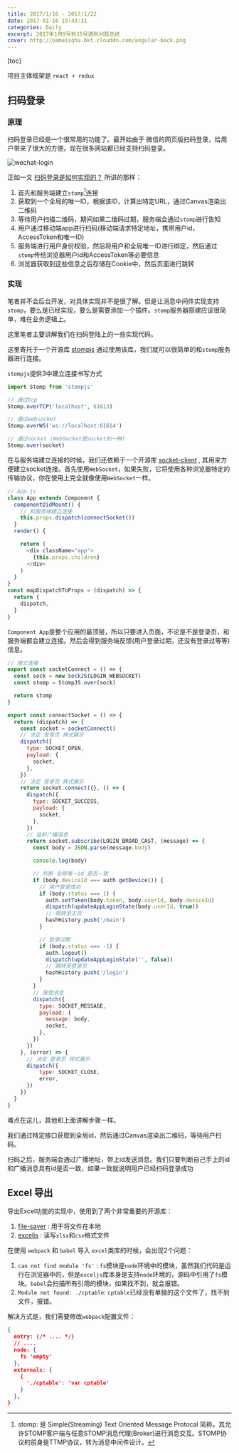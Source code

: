 ```yaml
---
title: 2017/1/16 - 2017/1/22
date: 2017-01-16 15:43:31
categories: Daily
excerpt: 2017年1月9号到15号遇到问题总结
cover: http://oameisqha.bkt.clouddn.com/angular-back.png
---
```


[toc]

项目主体框架是 `react + redux`

## 扫码登录

### 原理

扫码登录已经是一个很常用的功能了。最开始由于 微信的网页版扫码登录，给用户带来了很大的方便。现在很多网站都已经支持扫码登录。

<p><img src="http://oameisqha.bkt.clouddn.com/14846419006768.jpg" alt="wechat-login" data-action="zoom"></p>

正如一文 [扫码登录是如何实现的？](http://www.jianshu.com/p/7f072ac61763) 所讲的那样：

1. 首先和服务端建立`stomp`[^first]连接
2. 获取到一个全局的唯一ID，根据该ID，计算出特定URL，通过Canvas渲染出二维码
3. 等待用户扫描二维码，期间如果二维码过期，服务端会通过`stomp`进行告知
4. 用户通过移动端app进行扫码(移动端请求特定地址，携带用户id，AccessToken和唯一ID)
5. 服务端进行用户身份校验，然后将用户和全局唯一ID进行绑定，然后通过`stomp`传给浏览器用户id和AccessToken等必要信息
6. 浏览器获取到这些信息之后存储在Cookie中，然后页面进行跳转

[^first]: stomp: 是 Simple(Streaming) Text Oriented Message Protocal 简称，其允许STOMP客户端与任意STOMP消息代理(Broker)进行消息交互。STOMP协议的前身是TTMP协议，转为消息中间件设计。


### 实现

笔者并不会后台开发，对具体实现并不是很了解。但是让消息中间件实现支持`stomp`，要么是已经实现，要么是需要添加一个插件。`stomp`服务器搭建应该很简单，难在业务逻辑上。

这里笔者主要讲解我们在扫码登陆上的一些实现代码。

这里寄托于一个开源库 [stompjs](https://www.npmjs.com/package/stompjs) 通过使用该库，我们就可以很简单的和`stomp`服务器进行连接。

`stompjs`提供3中建立连接书写方式

```javascript
import Stomp from 'stompjs'

// 通过tcp
Stomp.overTCP('localhost', 61613)

// 通过websocket
Stomp.overWS('ws://localhost:61614')

// 通过socket (WebSocket是socket的一种)
Stomp.over(socket)
```

在与服务端建立连接的时候，我们还依赖于一个开源库 [socket-client](https://www.npmjs.com/package/sockjs-client) , 其用来方便建立socket连接。首先使用`WebSocket`，如果失败，它将使用各种浏览器特定的传输协议，你在使用上完全就像使用`WebSocket`一样。

```javascript
// App.js
class App extends Component {
  componentDidMount() {
    // 和服务端建立连接
    this.props.dispatch(connectSocket())
  }
  render() {

    return (
      <div className="app">
        {this.props.children}
      </div>
    )
  }
}
const mapDispatchToProps = (dispatch) => {
  return {
    dispatch,
  }
}
```

`Component App`是整个应用的最顶层，所以只要进入页面，不论是不是登录页，和服务端都会建立连接。然后会得到服务端反馈(用户登录过期，还没有登录过等等)信息。

```javascript
// 建立连接
export const socketConnect = () => {
  const sock = new SockJS(LOGIN_WEBSOCKET)
  const stomp = StompJS.over(sock)

  return stomp
}

export const connectSocket = () => {
  return (dispatch) => {
    const socket = socketConnect()
    // 决定 登录页 样式展示
    dispatch({
      type: SOCKET_OPEN,
      payload: {
        socket,
      },
    })
    // 决定 登录页 样式展示
    return socket.connect({}, () => {
      dispatch({
        type: SOCKET_SUCCESS,
        payload: {
          socket,
        },
      })
      // 监听广播消息
      return socket.subscribe(LOGIN_BROAD_CAST, (message) => {
        const body = JSON.parse(message.body)

        console.log(body)

        // 判断 全局唯一id 是否一致
        if (body.deviceId === auth.getDevice()) {
          // 用户登录成功
          if (body.status === 1) {
            auth.setToken(body.token, body.userId, body.deviceId)
            dispatch(updateAppLoginState(body.userId, true))
            // 跳转至主页
            hashHistory.push('/main')
          }

          // 登录过期
          if (body.status === -1) {
            auth.logout()
            dispatch(updateAppLoginState('', false))
            // 跳转至登录页
            hashHistory.push('/login')
          }
        }
        // 接受消息
        dispatch({
          type: SOCKET_MESSAGE,
          payload: {
            message: body,
            socket,
          },
        })
      })
    }, (error) => {
      // 决定 登录页 样式展示
      dispatch({
          type: SOCKET_CLOSE,
          error,
      })
    })
  }
}
```

难点在这儿，其他和上面讲解步骤一样。

我们通过特定接口获取到全局id，然后通过Canvas渲染出二维码，等待用户扫码。

扫码之后，服务端会通过广播地址，带上id发送消息。我们只要判断自己手上的id和广播消息具有id是否一致，如果一致就说明用户已经扫码登录成功


## Excel 导出

导出Excel功能的实现中，使用到了两个非常重要的开源库：

1. [file-saver](https://www.npmjs.com/package/file-saver) : 用于将文件在本地
2. [exceljs](https://www.npmjs.com/package/exceljs) : 读写`xlsx`和`csv`格式文件

在使用 `webpack` 和 `babel` 导入 `excel`类库的时候，会出现2个问题：

1. `can not find module 'fs'` : `fs`模块是`node`环境中的模块，虽然我们代码是运行在浏览器中的，但是`exceljs`库本身是支持`node`环境的，源码中引用了`fs`模块。`babel`会扫描所有引用的模块，如果找不到，就会报错。
2. `Module not found: ./cptable`: `cptable`已经没有单独的这个文件了，找不到文件，报错。

解决方式是，我们需要修改`webpack`配置文件：
```json
{
  entry: {/* .... */}
  // ....
  node: {
    fs 'empty'
  },
  externals: {
    {
      './cptable': 'var cptable'
    }
  },
}
```
